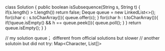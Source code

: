 class Solution {
    public boolean isSubsequence(String s, String t) {
        if(s.length() > t.length()) return false;
        Deque<Character> queue = new LinkedList<>();
        for(char c : s.toCharArray()){
            queue.offer(c);
        }
        for(char h : t.toCharArray()){
            if(!queue.isEmpty() && h == queue.peek()){
                queue.poll();
            }
        }
        return queue.isEmpty();
    }
}

// my solution queue； different from official solutions but slower 
// another solutoin but did not try: Map<Character, List[]> 
